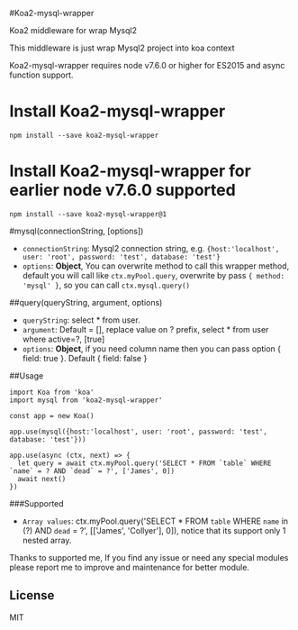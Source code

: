 #Koa2-mysql-wrapper

Koa2 middleware for wrap Mysql2

This middleware is just wrap Mysql2 project into koa context

Koa2-mysql-wrapper requires node v7.6.0 or higher for ES2015 and async function support.

# Install Koa2-mysql-wrapper
```
npm install --save koa2-mysql-wrapper
```
# Install Koa2-mysql-wrapper for earlier node v7.6.0 supported
```
npm install --save koa2-mysql-wrapper@1
```

#mysql(connectionString, [options])
* `connectionString`: Mysql2 connection string, e.g. `{host:'localhost', user: 'root', password: 'test', database: 'test'}`
* `options`: **Object**, You can overwrite method to call this wrapper method, default you will call like `ctx.myPool.query`, overwrite by pass `{ method: 'mysql' }`, so you can call `ctx.mysql.query()`

##query(queryString, argument, options)
* `queryString`: select * from user.
* `argument`: Default = [], replace value on ? prefix, select * from user where active=?, [true]
* `options`: **Object**, if you need column name then you can pass option { field: true }. Default { field: false }

##Usage
```
import Koa from 'koa'
import mysql from 'koa2-mysql-wrapper'

const app = new Koa()

app.use(mysql({host:'localhost', user: 'root', password: 'test', database: 'test'}))

app.use(async (ctx, next) => {
  let query = await ctx.myPool.query('SELECT * FROM `table` WHERE `name` = ? AND `dead` = ?', ['James', 0])
  await next()
})
```

###Supported
* `Array values`: ctx.myPool.query('SELECT * FROM `table` WHERE `name` in (?) AND `dead` = ?', [['James', 'Collyer'], 0]), notice that its support only 1 nested array.



Thanks to supported me, If you find any issue or need any special modules please report me to improve and maintenance for better module.

## License

MIT
